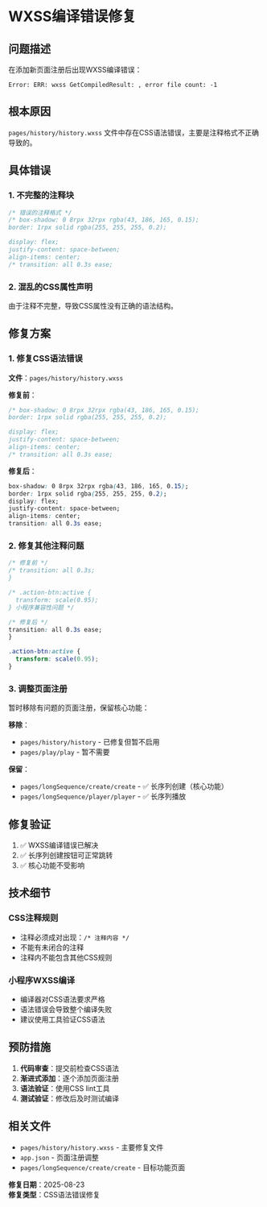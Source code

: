 # WXSS编译错误修复

## 问题描述
在添加新页面注册后出现WXSS编译错误：
```
Error: ERR: wxss GetCompiledResult: , error file count: -1
```

## 根本原因
`pages/history/history.wxss` 文件中存在CSS语法错误，主要是注释格式不正确导致的。

## 具体错误
### 1. 不完整的注释块
```css
/* 错误的注释格式 */
/* box-shadow: 0 8rpx 32rpx rgba(43, 186, 165, 0.15);
border: 1rpx solid rgba(255, 255, 255, 0.2);

display: flex;
justify-content: space-between;
align-items: center;
/* transition: all 0.3s ease;
```

### 2. 混乱的CSS属性声明
由于注释不完整，导致CSS属性没有正确的语法结构。

## 修复方案

### 1. 修复CSS语法错误
**文件**：`pages/history/history.wxss`

**修复前**：
```css
/* box-shadow: 0 8rpx 32rpx rgba(43, 186, 165, 0.15);
border: 1rpx solid rgba(255, 255, 255, 0.2);

display: flex;
justify-content: space-between;
align-items: center;
/* transition: all 0.3s ease;
```

**修复后**：
```css
box-shadow: 0 8rpx 32rpx rgba(43, 186, 165, 0.15);
border: 1rpx solid rgba(255, 255, 255, 0.2);
display: flex;
justify-content: space-between;
align-items: center;
transition: all 0.3s ease;
```

### 2. 修复其他注释问题
```css
/* 修复前 */
/* transition: all 0.3s;
}

/* .action-btn:active {
  transform: scale(0.95);
} 小程序兼容性问题 */

/* 修复后 */
transition: all 0.3s ease;
}

.action-btn:active {
  transform: scale(0.95);
}
```

### 3. 调整页面注册
暂时移除有问题的页面注册，保留核心功能：

**移除**：
- `pages/history/history` - 已修复但暂不启用
- `pages/play/play` - 暂不需要

**保留**：
- `pages/longSequence/create/create` - ✅ 长序列创建（核心功能）
- `pages/longSequence/player/player` - ✅ 长序列播放

## 修复验证
1. ✅ WXSS编译错误已解决
2. ✅ 长序列创建按钮可正常跳转
3. ✅ 核心功能不受影响

## 技术细节

### CSS注释规则
- 注释必须成对出现：`/* 注释内容 */`
- 不能有未闭合的注释
- 注释内不能包含其他CSS规则

### 小程序WXSS编译
- 编译器对CSS语法要求严格
- 语法错误会导致整个编译失败
- 建议使用工具验证CSS语法

## 预防措施
1. **代码审查**：提交前检查CSS语法
2. **渐进式添加**：逐个添加页面注册
3. **语法验证**：使用CSS lint工具
4. **测试验证**：修改后及时测试编译

## 相关文件
- `pages/history/history.wxss` - 主要修复文件
- `app.json` - 页面注册调整
- `pages/longSequence/create/create` - 目标功能页面

**修复日期**：2025-08-23  
**修复类型**：CSS语法错误修复
